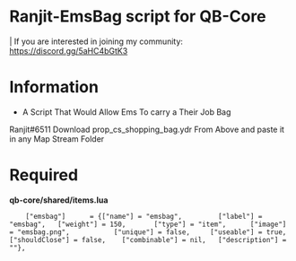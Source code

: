 # Ranjit-EmsBag script for QB-Core

| If you are interested in joining my community: https://discord.gg/5aHC4bGtK3

# Information
* A Script That Would Allow Ems To carry a Their Job Bag   

Ranjit#6511
Download prop_cs_shopping_bag.ydr From Above and paste it in any Map Stream Folder

# Required
**qb-core/shared/items.lua**
```
	["emsbag"]   	= {["name"] = "emsbag", 		["label"] = "emsbag", 	["weight"] = 150, 		["type"] = "item", 		["image"] = "emsbag.png", 			["unique"] = false,   	["useable"] = true,    ["shouldClose"] = false,    ["combinable"] = nil,   ["description"] = ""},

```
